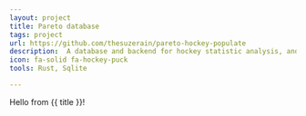 ```yaml
---
layout: project
title: Pareto database
tags: project
url: https://github.com/thesuzerain/pareto-hockey-populate
description:  A database and backend for hockey statistic analysis, and lead in development of novel valuable metrics currently in discussion of being sold to hockey data aggregators like RinkNet and EliteProspects.
icon: fa-solid fa-hockey-puck
tools: Rust, Sqlite

---
```


Hello from {{ title }}!

